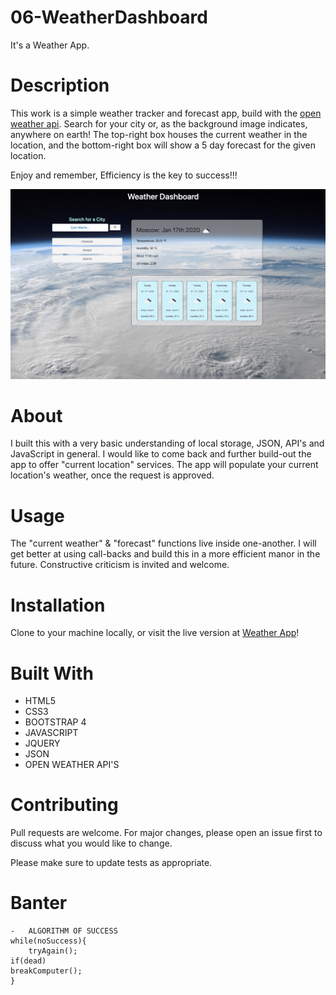 # 06-WeatherDashboard

It's a Weather App.

# Description

This work is a simple weather tracker and forecast app, build with the [open weather api](https://openweathermap.org/). Search for your city or, as the background image indicates, anywhere on earth! The top-right box houses the current weather in the location, and the bottom-right box will show a 5 day forecast for the given location.

Enjoy and remember,
Efficiency is the key to success!!!

![Project Image](./assets/images/weather-dashboard-min.png)

# About

I built this with a very basic understanding of local storage, JSON, API's and JavaScript in general. I would like to come back and further build-out the app to offer "current location" services. The app will populate your current location's weather, once the request is approved.

# Usage

The "current weather" & "forecast" functions live inside one-another. I will get better at using call-backs and build this in a more efficient manor in the future. Constructive criticism is invited and welcome.

# Installation

Clone to your machine locally, or visit the live version at [Weather App](https://johnsasser.github.io/06-WorkScheduler/index.html)!

# Built With

- HTML5
- CSS3
- BOOTSTRAP 4
- JAVASCRIPT
- JQUERY
- JSON
- OPEN WEATHER API'S

# Contributing

Pull requests are welcome. For major changes, please open an issue first to discuss what you would like to change.

Please make sure to update tests as appropriate.

# Banter

    -   ALGORITHM OF SUCCESS
    while(noSuccess){
        tryAgain();
    if(dead)
    breakComputer();
    }
